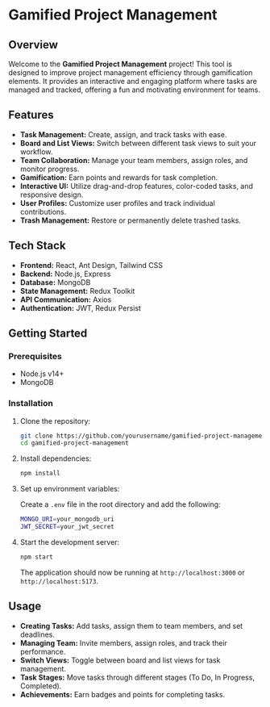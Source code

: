 # **Gamified Project Management**

## **Overview**

Welcome to the **Gamified Project Management** project! This tool is designed to improve project management efficiency through gamification elements. It provides an interactive and engaging platform where tasks are managed and tracked, offering a fun and motivating environment for teams.

## **Features**

- **Task Management:** Create, assign, and track tasks with ease.
- **Board and List Views:** Switch between different task views to suit your workflow.
- **Team Collaboration:** Manage your team members, assign roles, and monitor progress.
- **Gamification:** Earn points and rewards for task completion.
- **Interactive UI:** Utilize drag-and-drop features, color-coded tasks, and responsive design.
- **User Profiles:** Customize user profiles and track individual contributions.
- **Trash Management:** Restore or permanently delete trashed tasks.

## **Tech Stack**

- **Frontend:** React, Ant Design, Tailwind CSS
- **Backend:** Node.js, Express
- **Database:** MongoDB
- **State Management:** Redux Toolkit
- **API Communication:** Axios
- **Authentication:** JWT, Redux Persist

## **Getting Started**

### **Prerequisites**

- Node.js v14+
- MongoDB

### **Installation**

1. Clone the repository:

   ```bash
   git clone https://github.com/yourusername/gamified-project-management.git
   cd gamified-project-management
   ```

2. Install dependencies:

   ```bash
   npm install
   ```

3. Set up environment variables:

   Create a `.env` file in the root directory and add the following:

   ```bash
   MONGO_URI=your_mongodb_uri
   JWT_SECRET=your_jwt_secret
   ```

4. Start the development server:

   ```bash
   npm start
   ```

   The application should now be running at `http://localhost:3000` or `http://localhost:5173`.

## **Usage**

- **Creating Tasks:** Add tasks, assign them to team members, and set deadlines.
- **Managing Team:** Invite members, assign roles, and track their performance.
- **Switch Views:** Toggle between board and list views for task management.
- **Task Stages:** Move tasks through different stages (To Do, In Progress, Completed).
- **Achievements:** Earn badges and points for completing tasks.
